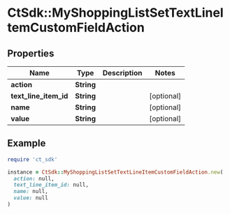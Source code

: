 # CtSdk::MyShoppingListSetTextLineItemCustomFieldAction

## Properties

| Name | Type | Description | Notes |
| ---- | ---- | ----------- | ----- |
| **action** | **String** |  |  |
| **text_line_item_id** | **String** |  | [optional] |
| **name** | **String** |  | [optional] |
| **value** | **String** |  | [optional] |

## Example

```ruby
require 'ct_sdk'

instance = CtSdk::MyShoppingListSetTextLineItemCustomFieldAction.new(
  action: null,
  text_line_item_id: null,
  name: null,
  value: null
)
```


